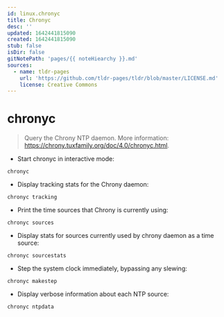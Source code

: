 ```yaml
---
id: linux.chronyc
title: Chronyc
desc: ''
updated: 1642441815090
created: 1642441815090
stub: false
isDir: false
gitNotePath: 'pages/{{ noteHiearchy }}.md'
sources:
  - name: tldr-pages
    url: 'https://github.com/tldr-pages/tldr/blob/master/LICENSE.md'
    license: Creative Commons
---
```

# chronyc

> Query the Chrony NTP daemon.
> More information: <https://chrony.tuxfamily.org/doc/4.0/chronyc.html>.

- Start chronyc in interactive mode:

`chronyc`

- Display tracking stats for the Chrony daemon:

`chronyc tracking`

- Print the time sources that Chrony is currently using:

`chronyc sources`

- Display stats for sources currently used by chrony daemon as a time source:

`chronyc sourcestats`

- Step the system clock immediately, bypassing any slewing:

`chronyc makestep`

- Display verbose information about each NTP source:

`chronyc ntpdata`

